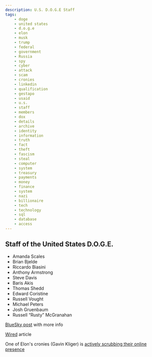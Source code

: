 ```yaml
---
description: U.S. D.O.G.E Staff
tags: 
    - doge
    - united states
    - d.o.g.e
    - elon
    - musk 
    - trump
    - federal
    - government
    - Russia
    - spy
    - cyber
    - attack
    - scam
    - cronies
    - linkedin
    - qualification
    - gestapo
    - usaid
    - u.s.
    - staff
    - members
    - dox
    - details
    - archive
    - identity
    - information
    - truth
    - fact
    - theft
    - fascism
    - steal
    - computer
    - system
    - treasury
    - payments
    - money
    - finance
    - system
    - nazi
    - billionaire
    - tech
    - technology
    - sql 
    - database
    - access
---
```


## Staff of the United States D.O.G.E.


* Amanda Scales 
* Brian Bjelde
* Riccardo Biasini
* Anthony Armstrong
* Steve Davis
* Baris Akis 
* Thomas Shedd
* Edward Coristine
* Russell Vought
* Michael Peters 
* Josh Gruenbaum 
* Russell “Rusty” McGranahan


[BlueSky post](https://bsky.app/profile/mypowergrows.bsky.social/post/3lh5ozwwedc2v) with more info

[Wired](https://archive.ph/YAmss) article

One of Elon's cronies (Gavin Kliger) is [actively scrubbing their online presence](https://bsky.app/profile/chadloder.bsky.social/post/3lhc52j6kns2d)